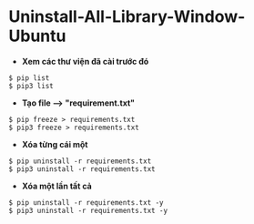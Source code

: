 # Uninstall-All-Library-Window-Ubuntu

- **Xem các thư viện đã cài trước đó**
```
$ pip list
$ pip3 list
```

- **Tạo file --> "requirement.txt"**
```
$ pip freeze > requirements.txt
$ pip3 freeze > requirements.txt
```
- **Xóa từng cái một**
```
$ pip uninstall -r requirements.txt
$ pip3 uninstall -r requirements.txt
```
- **Xóa một lần tất cả**
```
$ pip uninstall -r requirements.txt -y
$ pip3 uninstall -r requirements.txt -y
```
